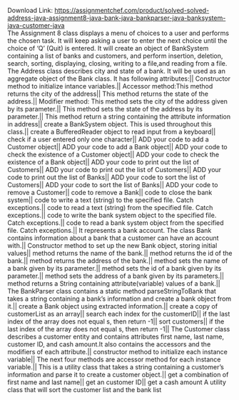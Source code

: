 Download Link: https://assignmentchef.com/product/solved-solved-address-java-assignment8-java-bank-java-bankparser-java-banksystem-java-customer-java
<br>
The Assignment 8 class displays a menu of choices to a user and performs the chosen task. It will keep asking a user to enter the next choice until the choice of ‘Q’ (Quit) is entered. It will create an object of BankSystem containing a list of banks and customers, and perform insertion, deletion, search, sorting, displaying, closing, writing to a file,and reading from a file. The Address class describes city and state of a bank. It will be used as an aggregate object of the Bank class. It has following attributes:|| Constructor method to initialize intance variables.|| Accessor method:This method returns the city of the address|| This method returns the state of the address.|| Modifier method: This method sets the city of the address given by its parameter.|| This method sets the state of the address by its parameter.|| This method return a string containing the attribute information in address|| create a BankSystem object. This is used throughout this class.|| create a BufferedReader object to read input from a keyboard|| check if a user entered only one character|| ADD your code to add a Customer object|| ADD your code to add a Bank object|| ADD your code to check the existence of a Customer object|| ADD your code to check the existence of a Bank object|| ADD your code to print out the list of Customers|| ADD your code to print out the list of Customers|| ADD your code to print out the list of Banks|| ADD your code to sort the list of Customers|| ADD your code to sort the list of Banks|| ADD your code to remove a Customer|| code to remove a Bank|| code to close the bank system|| code to write a text (string) to the specified file. Catch exceptions.|| code to read a text (string) from the specified file. Catch exceptions.|| code to write the bank system object to the specified file. Catch exceptions.|| code to read a bank system object from the specified file. Catch exceptions.|| It represents a bank account. The class Bank contains information about a bank that a customer can have an account with.|| Constructor method to set up the new Bank object, storing initial values|| method returns the name of the bank.|| method returns the id of the bank.|| method returns the address of the bank.|| method sets the name of a bank given by its parameter.|| method sets the id of a bank given by its parameter.|| method sets the address of a bank given by its parameters.|| method returns a String containing attribute(variable) values of a bank.|| The BankParser class contains a static method parseStringToBank that takes a string containing a bank’s information and create a bank object from it.|| create a Bank object using extracted information.|| create a copy of customerList as an array|| search each index for the customerID|| if the last index of the array does not equal s, then return -1|| sort customers|| if the last index of the array does not equal s, then return -1|| The Customer class describes a customer entity and contains attributes first name, last name, customer ID, and cash amount.It also contains the accessors and the modifiers of each attribute.|| constructor method to initialize each instance variable|| The next four methods are accessor method for each instance variable.|| This is a utility class that takes a string containing a customer’s information and parse it to create a customer object.|| get a combination of first name and last name|| get an customer ID|| get a cash amount A utility class that will sort the customer list and the bank list